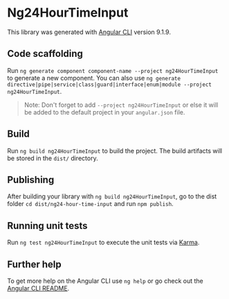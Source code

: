 # Ng24HourTimeInput

This library was generated with [Angular CLI](https://github.com/angular/angular-cli) version 9.1.9.

## Code scaffolding

Run `ng generate component component-name --project ng24HourTimeInput` to generate a new component. You can also use `ng generate directive|pipe|service|class|guard|interface|enum|module --project ng24HourTimeInput`.
> Note: Don't forget to add `--project ng24HourTimeInput` or else it will be added to the default project in your `angular.json` file. 

## Build

Run `ng build ng24HourTimeInput` to build the project. The build artifacts will be stored in the `dist/` directory.

## Publishing

After building your library with `ng build ng24HourTimeInput`, go to the dist folder `cd dist/ng24-hour-time-input` and run `npm publish`.

## Running unit tests

Run `ng test ng24HourTimeInput` to execute the unit tests via [Karma](https://karma-runner.github.io).

## Further help

To get more help on the Angular CLI use `ng help` or go check out the [Angular CLI README](https://github.com/angular/angular-cli/blob/master/README.md).
